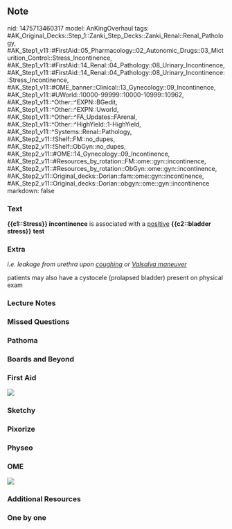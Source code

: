 ## Note
nid: 1475713460317
model: AnKingOverhaul
tags: #AK_Original_Decks::Step_1::Zanki_Step_Decks::Zanki_Renal::Renal_Pathology, #AK_Step1_v11::#FirstAid::05_Pharmacology::02_Autonomic_Drugs::03_Micturition_Control::Stress_Incontinence, #AK_Step1_v11::#FirstAid::14_Renal::04_Pathology::08_Urinary_Incontinence, #AK_Step1_v11::#FirstAid::14_Renal::04_Pathology::08_Urinary_Incontinence::Stress_Incontinence, #AK_Step1_v11::#OME_banner::Clinical::13_Gynecology::09_Incontinence, #AK_Step1_v11::#UWorld::10000-99999::10000-10999::10962, #AK_Step1_v11::^Other::^EXPN::BGedit, #AK_Step1_v11::^Other::^EXPN::Uworld, #AK_Step1_v11::^Other::^FA_Updates::FArenal, #AK_Step1_v11::^Other::^HighYield::1-HighYield, #AK_Step1_v11::^Systems::Renal::Pathology, #AK_Step2_v11::!Shelf::FM::no_dupes, #AK_Step2_v11::!Shelf::ObGyn::no_dupes, #AK_Step2_v11::#OME::14_Gynecology::09_Incontinence, #AK_Step2_v11::#Resources_by_rotation::FM::ome::gyn::incontinence, #AK_Step2_v11::#Resources_by_rotation::ObGyn::ome::gyn::incontinence, #AK_Step2_v11::Original_decks::Dorian::fam::ome::gyn::incontinence, #AK_Step2_v11::Original_decks::Dorian::obgyn::ome::gyn::incontinence
markdown: false

### Text
<div>
  <b>{{c1::Stress}} incontinence</b> is associated with a
  <u>positive</u> <b>{{c2::bladder stress</b><b>}}</b> <b>test</b>
</div>

### Extra
<i>i.e. leakage from urethra upon</i> <u style=
"font-style: italic;">coughing</u> <i>or</i> <u style=
"font-style: italic;">Valsalva maneuver</u>
<div>
  patients may also have a cystocele (prolapsed bladder) present on
  physical exam
</div>

### Lecture Notes


### Missed Questions


### Pathoma


### Boards and Beyond


### First Aid
<img src="tmp0Dowpw.png">

### Sketchy


### Pixorize


### Physeo


### OME
<div class="ome-widget">
  <a href=
  "https://onlinemeded.org/spa/gynecology/urinary-incontinence/acquire?ref=anki">
  <img src="_OME_AnkiFlashcards_Lesson_1.png"></a>
</div>

### Additional Resources


### One by one

